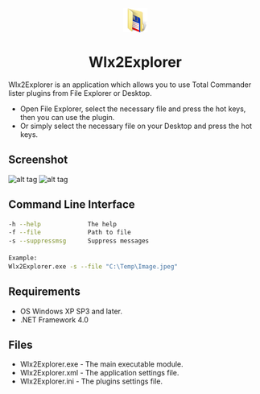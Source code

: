 <div align="center">

<img src="./Wlx2Explorer/Images/Wlx2Explorer.png" alt="logo" width="48">

# Wlx2Explorer

</div>

Wlx2Explorer is an application which allows you to use Total Commander lister plugins from File Explorer or Desktop.

* Open File Explorer, select the necessary file and press the hot keys, then you can use the plugin.
* Or simply select the necessary file on your Desktop and press the hot keys.

Screenshot
------------------

![alt tag](https://user-images.githubusercontent.com/8102586/101646453-9eba5500-3a48-11eb-9442-4ab87d7e3deb.gif)
![alt tag](https://user-images.githubusercontent.com/8102586/115141202-b7182d00-a043-11eb-88c0-1e0257337863.gif)

Command Line Interface
--------------------

```bash
-h --help             The help
-f --file             Path to file
-s --suppressmsg      Suppress messages

Example:
Wlx2Explorer.exe -s --file "C:\Temp\Image.jpeg"
```

Requirements
------------------

* OS Windows XP SP3 and later.
* .NET Framework 4.0

Files
------------------

* Wlx2Explorer.exe - The main executable module.
* Wlx2Explorer.xml - The application settings file.
* Wlx2Explorer.ini - The plugins settings file.